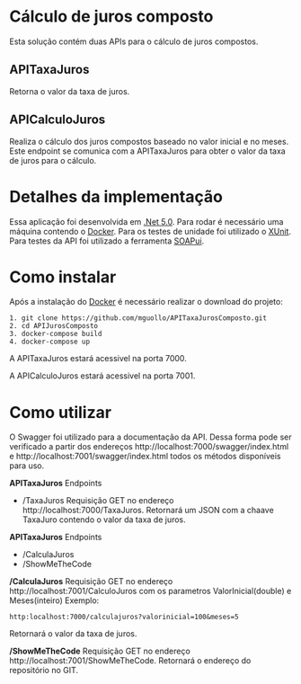 # Cálculo de juros composto

Esta solução contém duas APIs para o cálculo de juros compostos. 
<h2>APITaxaJuros</h2>
  Retorna o valor da taxa de juros.
<h2>APICalculoJuros</h2>
  Realiza o cálculo dos juros compostos baseado no valor inicial e no meses. Este endpoint se comunica com a APITaxaJuros para obter o valor da taxa de juros para o cálculo.

# Detalhes da implementação

Essa aplicação foi desenvolvida em [.Net 5.0](https://dotnet.microsoft.com/download/dotnet/5.0). Para rodar é necessário uma máquina contendo o [Docker](https://www.docker.com). 
Para os testes de unidade foi utilizado o [XUnit](https://github.com/xunit/xunit). Para testes da API foi utilizado a ferramenta [SOAPui](https://www.soapui.org/). 

# Como instalar

Após a instalação do [Docker](https://www.docker.com/products/docker-desktop) é necessário realizar o download do projeto:

```
1. git clone https://github.com/mguollo/APITaxaJurosComposto.git
2. cd APIJurosComposto
3. docker-compose build
4. docker-compose up
```

A APITaxaJuros estará acessivel na porta 7000. 

A APICalculoJuros estará acessivel na porta 7001.

# Como utilizar

O Swagger foi utilizado para a documentação da API. Dessa forma pode ser verificado a partir dos endereços http://localhost:7000/swagger/index.html e http://localhost:7001/swagger/index.html todos os métodos disponíveis para uso.

**APITaxaJuros**
Endpoints
  - /TaxaJuros
Requisição GET no endereço http://localhost:7000/TaxaJuros.
Retornará um JSON com a chaave TaxaJuro contendo o valor da taxa de juros.

**APITaxaJuros**
Endpoints
  - /CalculaJuros
  - /ShowMeTheCode

**/CalculaJuros**
Requisição GET no endereço http://localhost:7001/CalculoJuros com os parametros ValorInicial(double) e Meses(inteiro)
Exemplo:
```
http:localhost:7000/calculajuros?valorinicial=100&meses=5
```
Retornará o valor da taxa de juros.

**/ShowMeTheCode**
Requisição GET no endereço http://localhost:7001/ShowMeTheCode.
Retornará o endereço do repositório no GIT.
